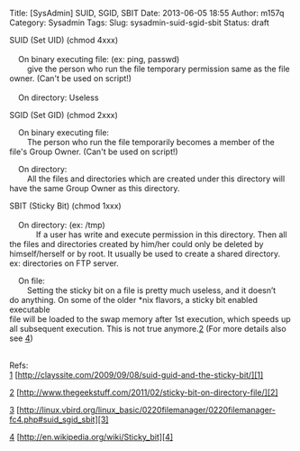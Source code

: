 Title: [SysAdmin] SUID, SGID, SBIT
Date: 2013-06-05 18:55
Author: m157q
Category: Sysadmin
Tags: 
Slug: sysadmin-suid-sgid-sbit
Status: draft
  
SUID (Set UID) (chmod 4xxx)    
      
    On binary executing file: (ex: ping, passwd)    
        give the person who run the file temporary permission same as the file owner. (Can't be used on script!)    
      
    On directory: Useless    
    
    
    
SGID (Set GID) (chmod 2xxx)    
    
    On binary executing file:    
        The person who run the file temporarily becomes a member of the file's Group Owner. (Can't be used on script!)    
    
    On directory:    
        All the files and directories which are created under this directory will have the same Group Owner as this directory.    
    
    
    
SBIT (Sticky Bit) (chmod 1xxx)    
      
    On directory: (ex: /tmp)    
            If a user has write and execute permission in this directory. Then all the files and directories created by him/her could only be deleted by himself/herself or by root. It usually be used to create a shared directory. ex: directories on FTP server.    
    
    On file:     
        Setting the sticky bit on a file is pretty much useless, and it doesn’t   
do anything. On some of the older *nix flavors, a sticky bit enabled executable   
file will be loaded to the swap memory after 1st execution, which speeds up   
all subsequent execution. This is not true anymore.[2] (For more details also   
see [4])    
      
    
    
Refs:    
[1] [http://clayssite.com/2009/09/08/suid-guid-and-the-sticky-bit/][1]    
    
[2] [http://www.thegeekstuff.com/2011/02/sticky-bit-on-directory-file/][2]    
    
[3] [http://linux.vbird.org/linux_basic/0220filemanager/0220filemanager-fc4.php#suid_sgid_sbit][3]    
    
[4] [http://en.wikipedia.org/wiki/Sticky_bit][4]  
  
  
  
[1]: http://clayssite.com/2009/09/08/suid-guid-and-the-sticky-bit/  
[2]: http://www.thegeekstuff.com/2011/02/sticky-bit-on-directory-file/  
[3]: http://linux.vbird.org/linux_basic/0220filemanager/0220filemanager-fc4.php#suid_sgid_sbit  
[4]: http://en.wikipedia.org/wiki/Sticky_bit  
